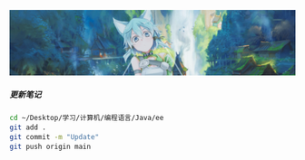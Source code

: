 ![sinon_1](../Source/img/sinon_2.png)
##### 更新笔记
```zsh
cd ~/Desktop/学习/计算机/编程语言/Java/ee 
git add .
git commit -m "Update"
git push origin main
```